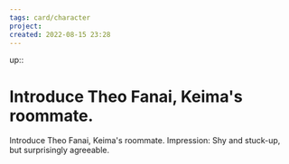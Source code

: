 ```yaml
---
tags: card/character
project: 
created: 2022-08-15 23:28
---
```

up:: 

# Introduce Theo Fanai, Keima's roommate.
Introduce Theo Fanai, Keima's roommate. Impression: Shy and stuck-up, but surprisingly agreeable.